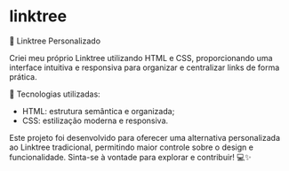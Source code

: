 # linktree
🚀 Linktree Personalizado

Criei meu próprio Linktree utilizando HTML e CSS, proporcionando uma interface intuitiva e responsiva para organizar e centralizar links de forma prática.

📌 Tecnologias utilizadas:

- HTML: estrutura semântica e organizada;
- CSS: estilização moderna e responsiva.

Este projeto foi desenvolvido para oferecer uma alternativa personalizada ao Linktree tradicional, permitindo maior controle sobre o design e funcionalidade.
Sinta-se à vontade para explorar e contribuir! 💻✨

